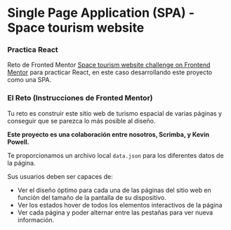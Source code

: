 # Single Page Application (SPA) - Space tourism website

### Practica React 

Reto de Fronted Mentor [Space tourism website challenge on Frontend Mentor](https://www.frontendmentor.io/challenges/space-tourism-multipage-website-gRWj1URZ3) para practicar React, en este caso desarrollando este proyecto como una SPA.

### El Reto (Instrucciones de Fronted Mentor)

Tu reto es construir este sitio web de turismo espacial de varias páginas y conseguir que se parezca lo más posible al diseño.

**Este proyecto es una colaboración entre nosotros, Scrimba, y Kevin Powell.**

Te proporcionamos un archivo local `data.json` para los diferentes datos de la página.

Sus usuarios deben ser capaces de:

- Ver el diseño óptimo para cada una de las páginas del sitio web en función del tamaño de la pantalla de su dispositivo.
- Ver los estados hover de todos los elementos interactivos de la página
- Ver cada página y poder alternar entre las pestañas para ver nueva información.

